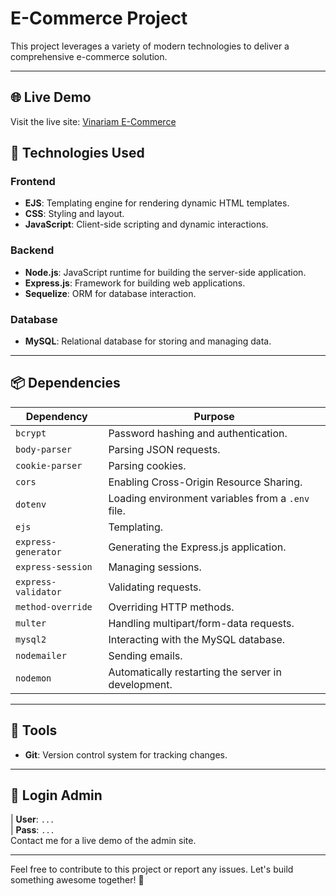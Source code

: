 # E-Commerce Project

This project leverages a variety of modern technologies to deliver a comprehensive e-commerce solution.

---

## 🌐 Live Demo

Visit the live site: [Vinariam E-Commerce](https://grupo-4-vinariam.vercel.app/)

## 🚀 Technologies Used

### **Frontend**
- **EJS**: Templating engine for rendering dynamic HTML templates.
- **CSS**: Styling and layout.
- **JavaScript**: Client-side scripting and dynamic interactions.

### **Backend**
- **Node.js**: JavaScript runtime for building the server-side application.
- **Express.js**: Framework for building web applications.
- **Sequelize**: ORM for database interaction.

### **Database**
- **MySQL**: Relational database for storing and managing data.

---

## 📦 Dependencies

| Dependency         | Purpose                                           |
|--------------------|---------------------------------------------------|
| `bcrypt`           | Password hashing and authentication.              |
| `body-parser`      | Parsing JSON requests.                            |
| `cookie-parser`    | Parsing cookies.                                  |
| `cors`             | Enabling Cross-Origin Resource Sharing.           |
| `dotenv`           | Loading environment variables from a `.env` file. |
| `ejs`              | Templating.                                       |
| `express-generator`| Generating the Express.js application.            |
| `express-session`  | Managing sessions.                                |
| `express-validator`| Validating requests.                              |
| `method-override`  | Overriding HTTP methods.                          |
| `multer`           | Handling multipart/form-data requests.            |
| `mysql2`           | Interacting with the MySQL database.              |
| `nodemailer`       | Sending emails.                                   |
| `nodemon`          | Automatically restarting the server in development.|

---

## 🔧 Tools

- **Git**: Version control system for tracking changes.

---

## 🔑 Login Admin

| **User**: `...`  
| **Pass**: `...`  
Contact me for a live demo of the admin site.

---

Feel free to contribute to this project or report any issues. Let's build something awesome together! 🌟
